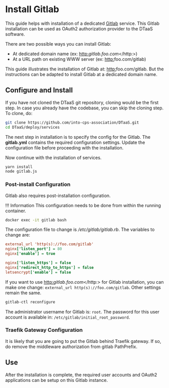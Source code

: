 # Install Gitlab

This guide helps with installation of a dedicated
[Gitlab](https://gitlab.com) service. This Gitlab installation can be used
as OAuth2 authorization provider to the DTaaS software.

There are two possible ways you can install Gitlab:

* At dedicated domain name (ex: <http:>_gitlab.foo.com_</http:>)
* At a URL path on existing WWW server (ex: <http:>foo.com/gitlab</http>)

This guide illustrates the installation of Gitlab at:
<http:>foo.com/gitlab</http>. But the instructions can be
adapted to install Gitlab at a dedicated domain name.

## Configure and Install

If you have not cloned the DTaaS git repository, cloning would be
the first step.
In case you already have the codebase, you can skip the cloning step.
To clone, do:

```bash
git clone https://github.com/into-cps-association/DTaaS.git
cd DTaaS/deploy/services
```

The next step in installation is to specify the config for the Gitlab.
The __gitlab.yml__ contains the required configuration settings.
Update the configuration file before proceeding with the installation.

Now continue with the installation of services.

```bash
yarn install
node gitlab.js
```

### Post-install Configuration

Gitlab also requires post-installation configuration.

!!! Information
    <!-- markdownlint-disable-file MD013 -->
    This configuration needs to be done from within the running container.

```bash
docker exec -it gitlab bash
```

The configuration file to change is _/etc/gitlab/gitlab.rb_.
The variables to change are:

```ini
external_url 'http(s)://foo.com/gitlab'
nginx['listen_port'] = 80
nginx['enable'] = true

nginx['listen_https'] = false
nginx['redirect_http_to_https'] = false
letsencrypt['enable'] = false
```

If you want to use <http:>_gitlab.foo.com_</http:> for Gitlab installation,
you can make one change:
`external_url http(s)://foo.com/gitlab`. Other settings remain the same.

```bash
gitlab-ctl reconfigure
```

The administrator username for Gitlab is: `root`. The password for
this user account is available in: `/etc/gitlab/initial_root_password`.

### Traefik Gateway Configuration

It is likely that you are going to put the Gitlab behind Traefik gateway.
If so, do remove the middleware authorization from gitlab PathPrefix.

## Use

After the installation is complete, the required user accounts and OAuth2
applications can be setup on this Gitlab instance.
